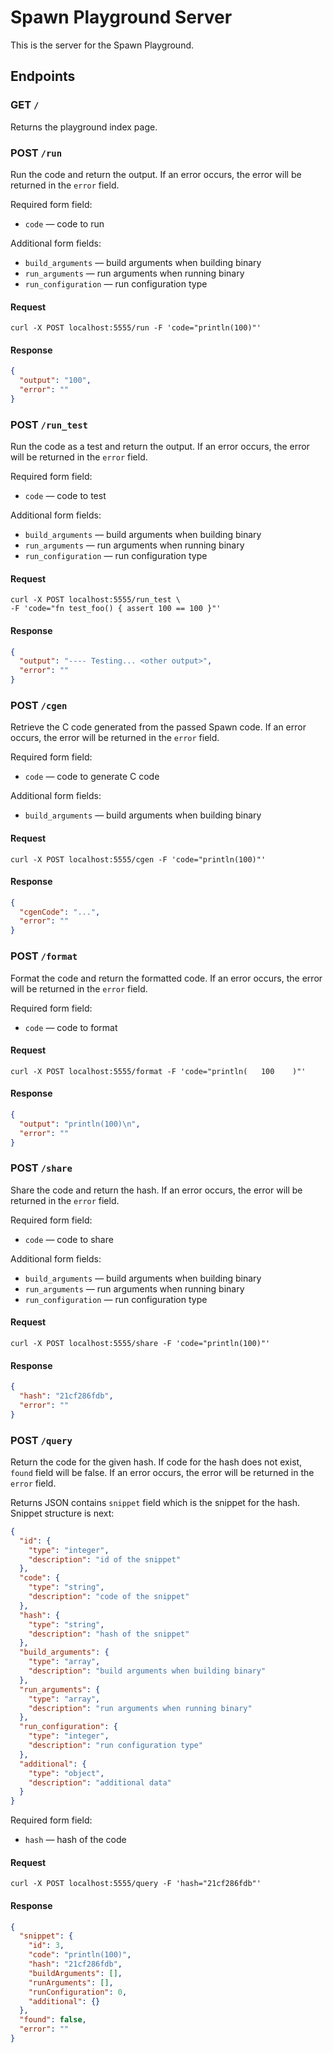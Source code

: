 # Spawn Playground Server

This is the server for the Spawn Playground.

## Endpoints

### GET `/`

Returns the playground index page.

### POST `/run`

Run the code and return the output.
If an error occurs, the error will be returned in the `error` field.

Required form field:

- `code` — code to run

Additional form fields:

- `build_arguments` — build arguments when building binary
- `run_arguments` — run arguments when running binary
- `run_configuration` — run configuration type

#### Request

```curl
curl -X POST localhost:5555/run -F 'code="println(100)"'
```

#### Response

```json
{
  "output": "100",
  "error": ""
}
```

### POST `/run_test`

Run the code as a test and return the output.
If an error occurs, the error will be returned in the `error` field.

Required form field:

- `code` — code to test

Additional form fields:

- `build_arguments` — build arguments when building binary
- `run_arguments` — run arguments when running binary
- `run_configuration` — run configuration type

#### Request

```curl
curl -X POST localhost:5555/run_test \
-F 'code="fn test_foo() { assert 100 == 100 }"'
```

#### Response

```json
{
  "output": "---- Testing... <other output>",
  "error": ""
}
```

### POST `/cgen`

Retrieve the C code generated from the passed Spawn code.
If an error occurs, the error will be returned in the `error` field.

Required form field:

- `code` — code to generate C code

Additional form fields:

- `build_arguments` — build arguments when building binary

#### Request

```curl
curl -X POST localhost:5555/cgen -F 'code="println(100)"'
```

#### Response

```json
{
  "cgenCode": "...",
  "error": ""
}
```

### POST `/format`

Format the code and return the formatted code.
If an error occurs, the error will be returned in the `error` field.

Required form field:

- `code` — code to format

#### Request

```curl
curl -X POST localhost:5555/format -F 'code="println(   100    )"'
```

#### Response

```json
{
  "output": "println(100)\n",
  "error": ""
}
```

### POST `/share`

Share the code and return the hash.
If an error occurs, the error will be returned in the `error` field.

Required form field:

- `code` — code to share

Additional form fields:

- `build_arguments` — build arguments when building binary
- `run_arguments` — run arguments when running binary
- `run_configuration` — run configuration type

#### Request

```curl
curl -X POST localhost:5555/share -F 'code="println(100)"'
```

#### Response

```json
{
  "hash": "21cf286fdb",
  "error": ""
}
```

### POST `/query`

Return the code for the given hash.
If code for the hash does not exist, `found` field will be false.
If an error occurs, the error will be returned in the `error` field.

Returns JSON contains `snippet` field which is the snippet for the hash.
Snippet structure is next:

```json
{
  "id": {
    "type": "integer",
    "description": "id of the snippet"
  },
  "code": {
    "type": "string",
    "description": "code of the snippet"
  },
  "hash": {
    "type": "string",
    "description": "hash of the snippet"
  },
  "build_arguments": {
    "type": "array",
    "description": "build arguments when building binary"
  },
  "run_arguments": {
    "type": "array",
    "description": "run arguments when running binary"
  },
  "run_configuration": {
    "type": "integer",
    "description": "run configuration type"
  },
  "additional": {
    "type": "object",
    "description": "additional data"
  }
}
```

Required form field:

- `hash` — hash of the code

#### Request

```curl
curl -X POST localhost:5555/query -F 'hash="21cf286fdb"'
```

#### Response

```json
{
  "snippet": {
    "id": 3,
    "code": "println(100)",
    "hash": "21cf286fdb",
    "buildArguments": [],
    "runArguments": [],
    "runConfiguration": 0,
    "additional": {}
  },
  "found": false,
  "error": ""
}
```
